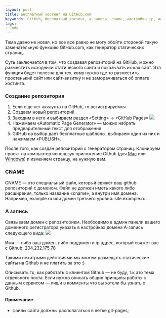 ```yaml
---
layout: post
title: Бесплатный хостинг на GitHub.com
keywords: GitHub, бесплатный хостинг, a-запись, cname, настройка ip, настройка
tags:
- Code
---
```


Тема давно не новая, но все все равно не могу обойти стороной такую замечательную функцию GitHub.com, как генератор статических страниц.

Суть заключается в том, что создавая репозиторий на GitHub, можно разместить исходники статического сайта и показывать их как сайт. Эта функция будет полезна для тех, кому нужно где то разместить простенький сайт или сайт-визитку и не заморачиваться об оплате хостинга.

### Создание репозитория

1. Если еще нет аккаунта на GitHub, то регистрируемся.
2. Создаем новый репозиторий.
3. Заходим в него и выбираем раздел «Setting» -> «GitHub Pages»
    ![]({{site.url}}/upload/article/2013/06/08/screen_00.jpg)
4. Нажимаем «Automatic Page Generator» — можно набрать предварительный текст для отображения
5. GitHub на выбор дает бесплатные шаблоны, выбираем один из них и нажимаем «PUBLISH».

После того, как создан репозиторий с генератором страниц. Клонируем проект на компьютер используя приложение Github (для [Mac](http://mac.github.com/) или [Windows](http://windows.github.com/)) и изменяем странцу, на нужную вам.

### CNAME

CNAME — это специальный файл, который свяжет ваш github репозиторий с доменом. Файл не должен иметь какого либо расширения, только название «cname», а внутри имя домена. Например, example.ru или домен третьего уровня: site.example.ru.

### A запись

Связываем домен с репозиторием. Необходимо в админ панели вашего доменного регистратора указать в настройках домена A-запись следующего вида:
![]({{site.url}}/upload/article/2013/06/08/screen_01.png)

Имя — либо ваш домен, либо поддомен и ip адрес, который свяжет вас с Github: 204.232.175.78

Такими нехитрыми действиями мы можем размещать статические сайты на Github и не платить за это :)

Описывать то, как работать с клиентом Github — не буду, т.к это тема отдельного поста. Если нужно описать общие принципы работы с данным сервисом — пиши в комменты что вы хотели бы узнать о Github.

#### Примечание

- файлы сайта должны располагаться в ветке <span class="file">git-pages</span>;